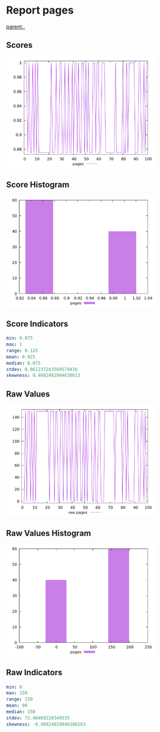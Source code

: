 # Report pages

[parent..](./..)  


## Scores

![score](./score.png)  

## Score Histogram

![hist](./hist.png)  

## Score Indicators

```yaml
min: 0.875
max: 1
range: 0.125
mean: 0.925
median: 0.875
stdev: 0.061237243569579436
skewness: 0.4082482904638613

```

## Raw Values

![raw](./raw.png)  

## Raw Values Histogram

![raw hist](./raw_hist.png)  

## Raw Indicators

```yaml
min: 0
max: 150
range: 150
mean: 90
median: 150
stdev: 73.48469228349535
skewness: -0.40824829046386263

```

<style>
  img {
    max-width: 80%;
  }
</style>
      
